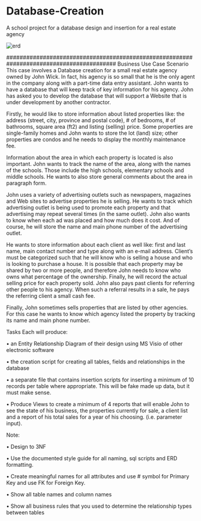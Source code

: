 # Database-Creation

A school project for a database design and insertion for a real estate agency



![erd](https://user-images.githubusercontent.com/63417620/137631682-d1e72b93-2fd5-46ee-b810-38eb97faeead.jpg)




#########################################################################################
Business Use Case Scenario
This case involves a Database creation for a small real estate agency owned by John Wick. In fact, his agency is so small that he is the only agent in the company along with a part-time data entry assistant.  John wants to have a database that will keep track of key information for his agency.  John has asked you to develop the database that will support a Website that is under development by another contractor.

Firstly, he would like to store information about listed properties like: the address (street, city, province and postal code), # of bedrooms, # of bathrooms, square area (ft2) and listing (selling) price. Some properties are single-family homes and John wants to store the lot (land) size; other properties are condos and he needs to display the monthly maintenance fee.

Information about the area in which each property is located is also important. John wants to track the name of the area, along with the names of the schools. Those include the high schools, elementary schools and middle schools. He wants to also store general comments about the area in paragraph form.

John uses a variety of advertising outlets such as newspapers, magazines and Web sites to advertise properties he is selling. He wants to track which advertising outlet is being used to promote each property and that advertising may repeat several times (in the same outlet).  John also wants to know when each ad was placed and how much does it cost. And of course, he will store the name and main phone number of the advertising outlet.

He wants to store information about each client as well like: first and last name, main contact number and type along with an e-mail address. Client’s must be categorized such that he will know who is selling a house and who is looking to purchase a house.  It is possible that each property may be shared by two or more people, and therefore John needs to know who owns what percentage of the ownership. Finally, he will record the actual selling price for each property sold.  John also pays past clients for referring other people to his agency. When such a referral results in a sale, he pays the referring client a small cash fee.

Finally, John sometimes sells properties that are listed by other agencies. For this case he wants to know which agency listed the property by tracking its name and main phone number.

Tasks
Each will produce:

•	an Entity Relationship Diagram of their design using MS Visio of other electronic software

•	the creation script for creating all tables, fields and relationships in the database

•	a separate file that contains insertion scripts for inserting a minimum of 10 records per table where appropriate.  This will be fake made up data, but it must make sense.

•	Produce Views to create a minimum of 4 reports that will enable John to see the state of his business, the properties currently for sale, a client list and a report of his total sales for a year of his choosing. (i.e. parameter input).

Note:

•	Design to 3NF

•	Use the documented style guide for all naming, sql scripts and ERD formatting.

•	Create meaningful names for all attributes and use # symbol for Primary Key and use FK for Foreign Key.

•	Show all table names and column names

•	Show all business rules that you used to determine the relationship types between tables
